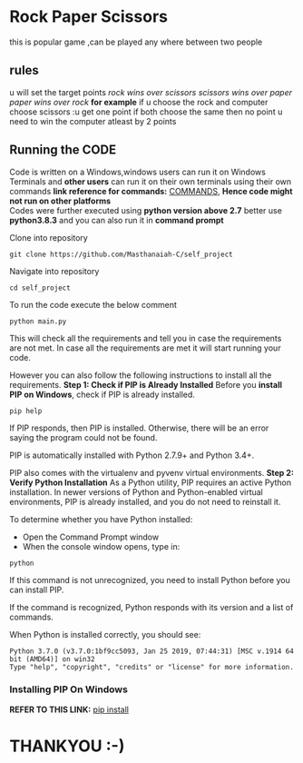 # Rock Paper Scissors
this is popular game ,can be played any where between two people
## rules
u will set the target points
*rock wins over scissors*
*scissors wins over paper*
*paper wins over rock*
**for example** 
if u choose the rock and computer choose scissors :u get one point
if both choose the same then no point
u need to win the computer atleast by 2 points
## Running the CODE
Code is written on a Windows,windows users can run it on Windows Terminals and **other users** can run it on their own terminals using their own commands **link reference for commands:** [COMMANDS](https://www.lemoda.net/windows/windows2unix/windows2unix.html), **Hence code might not run on other platforms**   
Codes were further executed using **python version above 2.7** better use **python3.8.3** and you can also run it in **command prompt**   

Clone into repository
```batch
git clone https://github.com/Masthanaiah-C/self_project    
```
Navigate into repository
```batch
cd self_project
```

To run the code execute the below comment 
``` batch
python main.py
```
This will check all the requirements and tell you in case the requirements are not met. In case all the requirements are met it will start running your code.

However you can also follow the following instructions to install all the requirements.
**Step 1: Check if PIP is Already Installed**
Before you **install PIP on Windows**, check if PIP is already installed.
```batch
pip help
```
If PIP responds, then PIP is installed. Otherwise, there will be an error saying the program could not be found.

PIP is automatically installed with Python 2.7.9+ and Python 3.4+.

PIP also comes with the virtualenv and pyvenv virtual environments.
**Step 2: Verify Python Installation**
As a Python utility, PIP requires an active Python installation. In newer versions of Python and Python-enabled virtual environments, PIP is already installed, and you do not need to reinstall it.

To determine whether you have Python installed:

* Open the Command Prompt window
* When the console window opens, type in:
```batch
python
```
If this command is not unrecognized, you need to install Python before you can install PIP.

If the command is recognized, Python responds with its version and a list of commands.

When Python is installed correctly, you should see:
```batch
Python 3.7.0 (v3.7.0:1bf9cc5093, Jan 25 2019, 07:44:31) [MSC v.1914 64 bit (AMD64)] on win32
Type "help", "copyright", "credits" or "license" for more information.
```
### **Installing PIP On Windows**
**REFER TO THIS LINK:** [pip install](https://phoenixnap.com/kb/install-pip-windows)

# THANKYOU :-)



